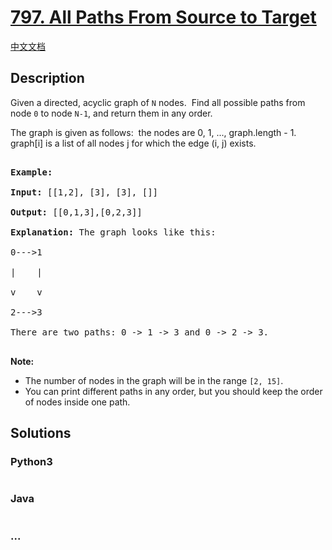 # [797. All Paths From Source to Target](https://leetcode.com/problems/all-paths-from-source-to-target)

[中文文档](/solution/0700-0799/0797.All%20Paths%20From%20Source%20to%20Target/README.md)

## Description

<p>Given a directed, acyclic graph of <code>N</code> nodes.&nbsp; Find all possible paths from node <code>0</code> to node <code>N-1</code>, and return them in any order.</p>

<p>The graph is given as follows:&nbsp; the nodes are 0, 1, ..., graph.length - 1.&nbsp; graph[i] is a list of all nodes j for which the edge (i, j) exists.</p>

<pre>

<strong>Example:</strong>

<strong>Input:</strong> [[1,2], [3], [3], []] 

<strong>Output:</strong> [[0,1,3],[0,2,3]] 

<strong>Explanation:</strong> The graph looks like this:

0---&gt;1

|    |

v    v

2---&gt;3

There are two paths: 0 -&gt; 1 -&gt; 3 and 0 -&gt; 2 -&gt; 3.

</pre>

<p><strong>Note:</strong></p>

<ul>
    <li>The number of nodes in the graph will be in the range <code>[2, 15]</code>.</li>
    <li>You can print different paths in any order, but you should keep the order of nodes inside one path.</li>
</ul>

## Solutions

<!-- tabs:start -->

### **Python3**

```python

```

### **Java**

```java

```

### **...**

```

```

<!-- tabs:end -->
